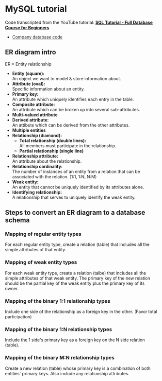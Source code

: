 # MySQL tutorial
Code transcripted from the YouTube tutorial: [__SQL Tutorial - Full Database Course for Beginners__](https://www.youtube.com/watch?v=HXV3zeQKqGY)
- [Company database code](https://www.mikedane.com/databases/sql/creating-company-database/)


## ER diagram intro
ER = Entity relationship

- __Entity (square):__  
    An object we want to model & store information about.
- __Attribute (oval):__  
    Specific information about an entity.
- __Primary key:__  
    An attribute which uniquely identifies each entry in the table.
- __Composite attribute:__  
    An attribute which can be broken up into several sub-attributes.
- __Multi-valued attribute__
- __Derived attribute:__  
    An attibute which can be derived from the other attributes.
- __Multiple entities__
- __Relationship (diamond):__
    - __Total relationship (double lines):__  
    All members must participate in the relationship.
    - __Partial relationship (single line)__
- __Relationship attribute:__  
    An attribute about the relationship.
- __Relationship cardinality:__  
    The number of instances of an entity from a relation that can be associated with the relation. (1:1, 1:N, N:M)
- __Weak entity:__  
    An entity that cannot be uniquely identified by its attributes alone.
- __Identifying relationship:__  
    A relationship that serves to uniquely identify the weak entity.


## Steps to convert an ER diagram to a database schema

### Mapping of regular entity types
For each regular entity type, create a relation (table) that includes all the simple attributes of that entity.
### Mapping of weak entity types
For each weak entity type, create a relation (talbe) that includes all the simple attributes of that weak entity. The primary key of the new relation should be the partial key of the weak entity plus the primary key of its owner.
### Mapping of the binary 1:1 relationship types
Include one side of the relationship as a foreign key in the other. (Favor total participation)
### Mapping of the binary 1:N relationship types
Include the 1 side's primary key as a foreign key on the N side relation (table).
### Mapping of the binary M:N relationship types
Create a new relation (table) whose primary key is a combination of both entities' primary keys. Also include any relationship attributes.

